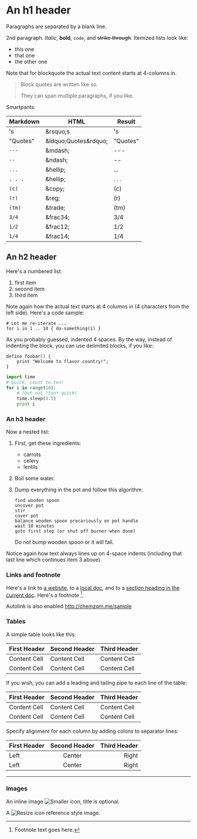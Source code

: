 An h1 header
============


Paragraphs are separated by a blank line.
<!-- comment -->

2nd paragraph. *Italic*, **bold**, `code`,  and ~~strike through~~. Itemized lists
look like:

  * this one
  * that one
  * the other one

Note that for blockquote the actual text content starts at 4-columns in.

> Block quotes are
> written like so.
>
> They can span multiple paragraphs,
> if you like.

Smartpants:

Markdown     | HTML                         | Result
------------ | -------------                | ------------
's           | &amp;rsquo;s                 | 's
"Quotes"     | &amp;ldquo;Quotes&amp;rdquo; | "Quotes"
`---`        | &amp;mdash;                  | ---
`--`         | &amp;ndash;                  | --
`...`        | &amp;hellip;                 | ...
`. . .`      | &amp;hellip;                 | . . .
`(c)`        | &amp;copy;                   | (c)
`(r)`        | &amp;reg;                    | (r)
`(tm)`       | &amp;trade;                  | (tm)
`3/4`        | &amp;frac34;                 | 3/4
`1/2`        | &amp;frac12;                 | 1/2
`1/4`        | &amp;frac14;                 | 1/4

An h2 header
------------

Here's a numbered list:

 1. first item
 2. second item
 3. third item

Note again how the actual text starts at 4 columns in (4 characters
from the left side). Here's a code sample:

    # Let me re-iterate ...
    for i in 1 .. 10 { do-something(i) }

As you probably guessed, indented 4 spaces. By the way, instead of
indenting the block, you can use delimited blocks, if you like:

```
define foobar() {
    print "Welcome to flavor country!";
}
```


```python
import time
# Quick, count to ten!
for i in range(10):
    # (but not *too* quick)
    time.sleep(0.5)
    print i
```

### An h3 header ###

Now a nested list:

 1. First, get these ingredients:

      * carrots
      * celery
      * lentils

 2. Boil some water.

 3. Dump everything in the pot and follow
    this algorithm:

        find wooden spoon
        uncover pot
        stir
        cover pot
        balance wooden spoon precariously on pot handle
        wait 10 minutes
        goto first step (or shut off burner when done)

    Do not bump wooden spoon or it will fall.

Notice again how text always lines up on 4-space indents (including
that last line which continues item 3 above).

### Links and footnote

Here's a link to [a website](http://foo.bar), to a [local
doc](local-doc.html), and to a [section heading in the current
doc](#an-h2-header). Here's a footnote [^1].

Autolink is also enabled http://chemzqm.me/sample

[^1]: Footnote text goes here.

### Tables

A simple table looks like this:

First Header | Second Header | Third Header
------------ | ------------- | ------------
Content Cell | Content Cell  | Content Cell
Content Cell | Content Cell  | Content Cell

If you wish, you can add a leading and tailing pipe to each line of the table:

| First Header | Second Header | Third Header |
| ------------ | ------------- | ------------ |
| Content Cell | Content Cell  | Content Cell |
| Content Cell | Content Cell  | Content Cell |

Specify alignment for each column by adding colons to separator lines:

First Header | Second Header | Third Header
:----------- | :-----------: | -----------:
Left         | Center        | Right
Left         | Center        | Right

***

### Images

An inline image ![Smaller icon](http://25.io/smaller/favicon.ico "Title here"), title is optional.

A ![Resize icon][2] reference style image.

[2]: http://resizesafari.com/favicon.ico "Title"